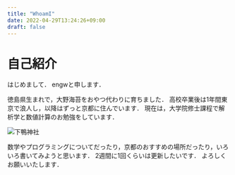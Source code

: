 ```yaml
---
title: "WhoamI"
date: 2022-04-29T13:24:26+09:00
draft: false
---
```


# 自己紹介

はじめまして．
engwと申します．

徳島県生まれで，大野海苔をおやつ代わりに育ちました．
高校卒業後は1年間東京で浪人し，以降はずっと京都に住んでいます．
現在は，大学院修士課程で解析学と数値計算のお勉強をしています．

![下鴨神社](/content/mylogo.jpg)

数学やプログラミングについてだったり，京都のおすすめの場所だったり，いろいろ書いてみようと思います．
2週間に1回くらいは更新したいです．
よろしくお願いいたします．

